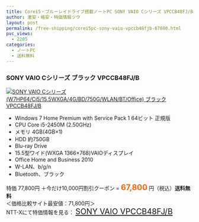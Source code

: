 ```yaml
---
title: Corei5・ブルーレイドライブ搭載ノートPC SONY VAIO Cシリーズ VPCCB48FJ/B 特価67,800円！送料無料！
author: 激安・格安・特価情報ツウ
layout: post
permalink: /free-shipping/corei5pc-sony-vaio-vpccb48fjb-67800.html
pvc_views:
  - 2205
categories:
  - ノートPC
  - 送料無料
---
```

### SONY VAIO Cシリーズ ブラック VPCCB48FJ/B

<div class="img-bg2 img_L">
  <a href="http://px.a8.net/svt/ejp?a8mat=ZYP6S+8IMA3E+S1Q+BWGDT&a8ejpredirect=http://nttxstore.jp/_II_SN13882180" target="_blank" title="SONY VAIO Cシリーズ (W7HP64/Ci5/15.5WXGA/4G/BD/750G/WLAN/BT/Office) ブラック VPCCB48FJ/B"><img src="http://i0.wp.com/image.nttxstore.jp/l2_images/S/SN/SN13882180.jpg?resize=120%2C120" border="0" alt="SONY VAIO Cシリーズ (W7HP64/Ci5/15.5WXGA/4G/BD/750G/WLAN/BT/Office) ブラック VPCCB48FJ/B" style="border: 0pt none;" data-recalc-dims="1" /></a>
</div>

<!--more-->

  * Windows 7 Home Premium with Service Pack 1 64ビット 正規版
  * CPU Core i5-2450M (2.50GHz)
  * メモリ 4GB(4GB×1)
  * HDD 約750GB
  * Blu-ray Drive
  * 15.5型ワイド(WXGA 1366&#215;768)VAIOディスプレイ
  * Office Home and Business 2010
  * W-LAN、b/g/n
  * Bluetooth、ブラック

特価 77,800円 ＋今だけ10,000円割引クーポン = <span style="color: #ff6600; font-size: 150%;"><strong>67,800</strong></span> 円（税込）**送料無料**  
＜価格比較サイト最安値：71,800円＞  
NTT-Xにて特価情報を見る： <span style="font-size: 150%;"><a href="http://px.a8.net/svt/ejp?a8mat=ZYP6S+8IMA3E+S1Q+BWGDT&a8ejpredirect=http://nttxstore.jp/_II_SN13882180" target="_blank">SONY VAIO VPCCB48FJ/B</a></span>